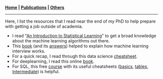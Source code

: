 **[Home](./) \| [Publications](./publications.html) \| [Others](./others.html)**

---

Here, I list the resources that I read near the end of my PhD to help prepare with getting a job outside of academia.

- I read "[An Introduction to Statistical Learning](https://www.statlearning.com/)" to get a broad knowledge about the machine learning algorithms out there.
- This [book](https://huyenchip.com/ml-interviews-book/) (and its [answers](https://github.com/zafstojano/ml-interview-questions-and-answers/blob/main/ML_interview_questions_and_answers.pdf)) helped to explain how machine learning interview works.
- For a quick recap, I read through this data science [cheatsheet](https://github.com/aaronwangy/Data-Science-Cheatsheet/blob/main/Data_Science_Cheatsheet.pdf).
- For deeplearning, I read this online [book](https://d2l.ai/).
- For SQL, this free [course](https://www.coursera.org/learn/sql-data-science) with its useful cheatsheets ([basics](http://nelvintan.github.io/files/SQL_CS1.pdf), [tables](http://nelvintan.github.io/files/SQL_CS2.pdf), [ Intermediate](http://nelvintan.github.io/files/SQL_CS3.pdf)) is helpful.
